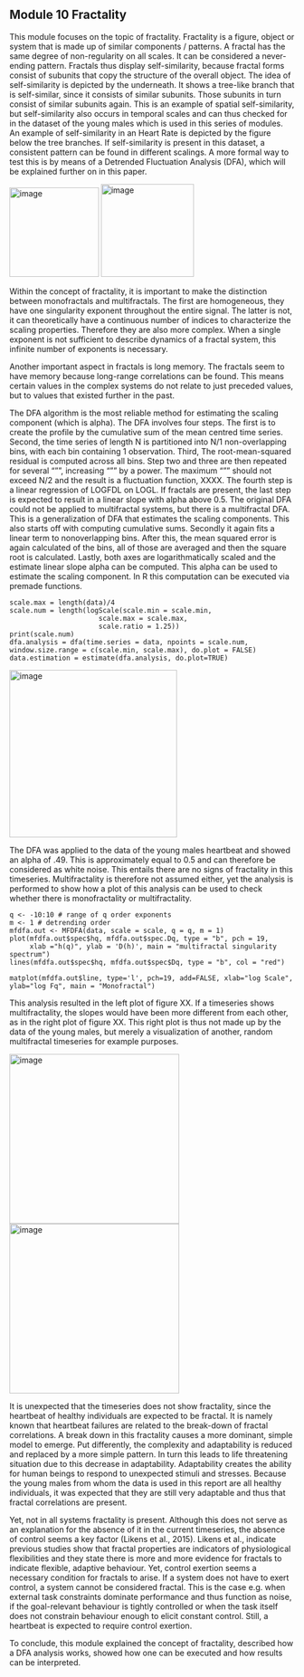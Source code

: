 ## Module 10 Fractality

This module focuses on the topic of fractality. Fractality is a figure, object or system that is made up of similar components / patterns. A fractal has the same degree of non-regularity on all scales. It can be considered a never-ending pattern. Fractals thus display self-similarity, because fractal forms consist of subunits that copy the structure of the overall object. The idea of self-similarity is depicted by the underneath. It shows a tree-like branch that is self-similar, since it consists of similar subunits. Those subunits in turn consist of similar subunits again. This is an example of spatial self-similarity, but self-similarity also occurs in temporal scales and can thus checked for in the dataset of the young males which is used in this series of modules. An example of self-similarity in an Heart Rate is depicted by the figure below the tree branches. If self-similarity is present in this dataset, a consistent pattern can be found in different scalings. A more formal way to test this is by means of a Detrended Fluctuation Analysis (DFA), which will be explained further on in this paper.

<img width="158" alt="image" src="https://user-images.githubusercontent.com/105786135/169538973-34b9572b-e674-45c8-9385-ca8d23ff36f4.png"> <img width="164" alt="image" src="https://user-images.githubusercontent.com/105786135/169539002-4ca21a50-029c-4529-a3f9-cfe51f52d89e.png">

Within the concept of fractality, it is important to make the distinction between monofractals and multifractals.  The first are homogeneous, they have one singularity exponent throughout the entire signal. The latter is not, it can theoretically have a continuous number of indices to characterize the scaling properties. Therefore they are also more complex. When a single exponent is not sufficient to describe dynamics of a fractal system, this infinite number of exponents is necessary. 

Another important aspect in fractals is long memory. The fractals seem to have memory because long-range correlations can be found. This means certain values in the complex systems do not relate to just preceded values, but to values that existed further in the past. 

The DFA algorithm is the most reliable method for estimating the scaling component (which is alpha). The DFA involves four steps. The first is to create the profile by the cumulative sum of the mean centred time series. Second, the time series of length N is partitioned into N/1 non-overlapping bins, with each bin containing 1 observation. Third, The root-mean-squared residual is computed across all bins. Step two and three are then repeated for several “””, increasing “”” by a power. The maximum “”” should not exceed N/2 and the result is a fluctuation function, XXXX. The fourth step is a linear regression of LOGFDL on LOGL. 
If fractals are present, the last step is expected to result in a linear slope with alpha above 0.5. The original DFA could not be applied to multifractal systems, but there is a multifractal DFA. This is a generalization of DFA that estimates the scaling components. This also starts off with computing cumulative sums. Secondly it again fits a linear term to nonoverlapping bins. After this, the mean squared error is again calculated of the bins, all of those are averaged and then the square root is calculated. Lastly, both axes are logarithmatically scaled and the estimate linear slope alpha can be computed. This alpha can be used to estimate the scaling component. In R this computation can be executed via premade functions.

``` scale.min = 16
scale.max = length(data)/4
scale.num = length(logScale(scale.min = scale.min, 
                      scale.max = scale.max,
                      scale.ratio = 1.25))
print(scale.num)
dfa.analysis = dfa(time.series = data, npoints = scale.num, window.size.range = c(scale.min, scale.max), do.plot = FALSE)
data.estimation = estimate(dfa.analysis, do.plot=TRUE)
```
<img width="296" alt="image" src="https://user-images.githubusercontent.com/105786135/169539366-382ce985-2048-4007-83f5-ed177ffc7ddc.png">

The DFA was applied to the data of the young males heartbeat and showed an alpha of .49. This is approximately equal to 0.5 and can therefore be considered as white noise. This entails there are no signs of fractality in this timeseries. Multifractality is therefore not assumed either, yet the analysis is performed to show how a plot of this analysis can be used to check whether there is monofractality or multifractality. 

```scale <- logScale(scale.min = scale.min, scale.max = scale.max, scale.ratio = 2)
q <- -10:10 # range of q order exponents
m <- 1 # detrending order 
mfdfa.out <- MFDFA(data, scale = scale, q = q, m = 1)
plot(mfdfa.out$spec$hq, mfdfa.out$spec.Dq, type = "b", pch = 19,
     xlab ="h(q)", ylab = 'D(h)', main = "multifractal singularity spectrum")
lines(mfdfa.out$spec$hq, mfdfa.out$spec$Dq, type = "b", col = "red")

matplot(mfdfa.out$line, type='l', pch=19, add=FALSE, xlab="log Scale", ylab="log Fq", main = "Monofractal")
```
This analysis resulted in the left plot of figure XX. If a timeseries shows multifractality, the slopes would have been more different from each other, as in the right plot of figure XX. This right plot is thus not made up by the data of the young males, but merely a visualization of another, random multifractal timeseries for example purposes. 

<img width="300" alt="image" src="https://user-images.githubusercontent.com/105786135/169539703-5971678b-205b-4495-a0fc-a6fb6925ff1a.png"> <img width="300" alt="image" src="https://user-images.githubusercontent.com/105786135/169539717-75174f43-2135-4403-b4e0-cd2315dd3488.png">

It is unexpected that the timeseries does not show fractality, since the heartbeat of healthy individuals are expected to be fractal. It is namely known that heartbeat failures are related to the break-down of fractal correlations. A break down in this fractality causes a more dominant, simple model to emerge. Put differently, the complexity and adaptability is reduced and replaced by a more simple pattern. In turn this leads to life threatening situation due to this decrease in adaptability. Adaptability creates the ability for human beings to respond to unexpected stimuli and stresses. Because the young males from whom the data is used in this report are all healthy individuals, it was expected that they are still very adaptable and thus that fractal correlations are present. 

Yet, not in all systems fractality is present. Although this does not serve as an explanation for the absence of it in the current timeseries, the absence of control seems a key factor (Likens et al., 2015). Likens et al., indicate previous studies show that fractal properties are indicators of physiological flexibilities and they state there is more and more evidence for fractals to indicate flexible, adaptive behaviour. Yet, control exertion seems a necessary condition for fractals to arise. If a system does not have to exert control, a system cannot be considered fractal. This is the case e.g. when external task constraints dominate performance and thus function as noise, if the goal-relevant behaviour is tightly controlled or when the task itself does not constrain behaviour enough to elicit constant control. Still, a heartbeat is expected to require control exertion. 

To conclude, this module explained the concept of fractality, described how a DFA analysis works, showed how one can be executed and how results can be interpreted. 







